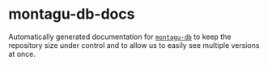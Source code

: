 # montagu-db-docs

Automatically generated documentation for [`montagu-db`](https://github.com/vimc/montagu-db) to keep the repository size under control and to allow us to easily see multiple versions at once.
